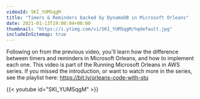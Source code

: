 ```yaml
---
videoId: SKI_YUMSqgM
title: "Timers & Reminders backed by DynamoDB in Microsoft Orleans"
date: 2021-01-13T19:00:04+00:00
thumbnail: "https://i.ytimg.com/vi/SKI_YUMSqgM/hqdefault.jpg"
includeInSitemap: true
---
```


Following on from the previous video, you'll learn how the difference between timers and reminders in Microsoft Orleans, and how to implement each one. This video is part of the Running Microsoft Orleans in AWS series. If you missed the introduction, or want to watch more in the series, see the playlist here: https://bit.ly/orleans-code-with-stu

<!--more-->

{{< youtube id="SKI_YUMSqgM" >}}

